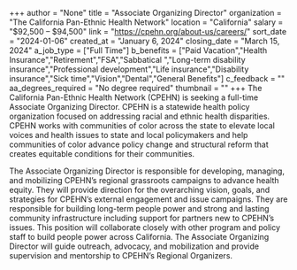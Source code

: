 +++
author = "None"
title = "Associate Organizing Director"
organization = "The California Pan-Ethnic Health Network"
location = "California"
salary = "$92,500  – $94,500"
link = "https://cpehn.org/about-us/careers/"
sort_date = "2024-01-06"
created_at = "January 6, 2024"
closing_date = "March 15, 2024"
a_job_type = ["Full Time"]
b_benefits = ["Paid Vacation","Health Insurance","Retirement","FSA","Sabbatical ","Long-term disability insurance","Professional development","Life insurance","Disability insurance","Sick time","Vision","Dental","General Benefits"]
c_feedback = ""
aa_degrees_required = "No degree required"
thumbnail = ""
+++
The California Pan-Ethnic Health Network (CPEHN) is seeking a full-time Associate Organizing Director. CPEHN is a statewide health policy organization focused on addressing racial and ethnic health disparities. CPEHN works with communities of color across the state to elevate local voices and health issues to state and local policymakers and help communities of color advance policy change and structural reform that creates equitable conditions for their communities.

The Associate Organizing Director is responsible for developing, managing, and mobilizing CPEHN’s regional grassroots campaigns to advance health equity. They will provide direction for the overarching vision, goals, and strategies for CPEHN’s external engagement and issue campaigns. They are responsible for building long-term people power and strong and lasting community infrastructure including support for partners new to CPEHN’s issues. This position will collaborate closely with other program and policy staff to build people power across California. The Associate Organizing Director will guide outreach, advocacy, and mobilization and provide supervision and mentorship to CPEHN’s Regional Organizers.